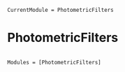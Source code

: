 ```@meta
CurrentModule = PhotometricFilters
```

# PhotometricFilters

```@index
```

```@autodocs
Modules = [PhotometricFilters]
```
